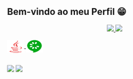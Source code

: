 ## Bem-vindo ao meu Perfil 😁


<div align="center">
  <a href="https://github.com/rafaballerini">
  <img height="150em" src="https://github-readme-stats.vercel.app/api?username=igordasilva226&show_icons=true&theme=dark&include_all_commits=true&count_private=true&bg_color="#00a2ff"/>
  <img height="150em" src="https://github-readme-stats.vercel.app/api/top-langs/?username=igordasilva226&layout=compact&langs_count=7&theme=dark"/>
</div>

<div style="display: inline_block"><br>
  <img align="center" alt="Igor-Java" height="30" width="40" src="https://raw.githubusercontent.com/devicons/devicon/master/icons/java/java-plain.svg">
  <img align="center" alt="Igor-Cucumber" height="30" width="40" src="https://raw.githubusercontent.com/devicons/devicon/master/icons/cucumber/cucumber-plain.svg">
  
</div>

##

  <a href = "mailto:igorctc226@gmail.com"><img src="https://img.shields.io/badge/-Gmail-%23333?style=for-the-badge&logo=gmail&logoColor=white" target="_blank"></a>
  <a href="https://www.linkedin.com/in/igor-silva-737037191/" target="_blank"><img src="https://img.shields.io/badge/-LinkedIn-%230077B5?style=for-the-badge&logo=linkedin&logoColor=white" target="_blank"></a> 
 
</div>
